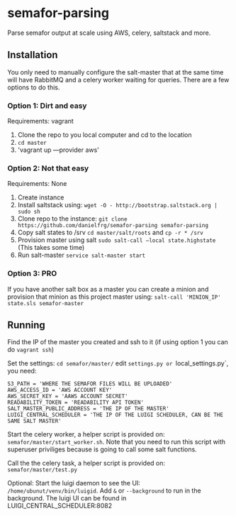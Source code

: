 semafor-parsing
===============

Parse semafor output at scale using AWS, celery, saltstack and more.

## Installation

You only need to manually configure the salt-master that at the same time will have RabbitMQ and a
celery worker waiting for queries. There are a few options to do this.

### Option 1: Dirt and easy

Requirements: vagrant

1. Clone the repo to you local computer and cd to the location
2. `cd master`
3. 'vagrant up —provider aws'

### Option 2: Not that easy

Requirements: None

1. Create instance
2. Install saltstack using: `wget -O - http://bootstrap.saltstack.org | sudo sh`
3. Clone repo to the instance: `git clone https://github.com/danielfrg/semafor-parsing semafor-parsing`
4. Copy salt states to /srv `cd master/salt/roots` and `cp -r * /srv`
5. Provision master using salt `sudo salt-call —local state.highstate` (This takes some time)
6. Run salt-master `service salt-master start`

### Option 3: PRO

If you have another salt box as a master you can create a minion and provision that minion as this
project master using: `salt-call 'MINION_IP' state.sls semafor-master`

## Running

Find the IP of the master you created and ssh to it (if using option 1 you can do `vagrant ssh`)

Set the settings: `cd semafor/master/` edit `settings.py or `local_settings.py`, you need:
```
S3_PATH = 'WHERE THE SEMAFOR FILES WILL BE UPLOADED'
AWS_ACCESS_ID = 'AWS ACCOUNT KEY'
AWS_SECRET_KEY = 'AAWS ACCOUNT SECRET'
READABILITY_TOKEN = 'READABILITY API TOKEN'
SALT_MASTER_PUBLIC_ADDRESS = 'THE IP OF THE MASTER'
LUIGI_CENTRAL_SCHEDULER = 'THE IP OF THE LUIGI SCHEDULER, CAN BE THE SAME SALT MASTER'
```

Start the celery worker, a helper script is provided on: `semafor/master/start_worker.sh`. Note that you need to run this
script with superuser priviliges because is going to call some salt functions.

Call the the celery task, a helper script is provided on: `semafor/master/test.py`

Optional: Start the luigi daemon to see the UI:
`/home/ubunut/venv/bin/luigid`. Add `&` or `--background` to run in the background. The luigi UI can be found in LUIGI_CENTRAL_SCHEDULER:8082




